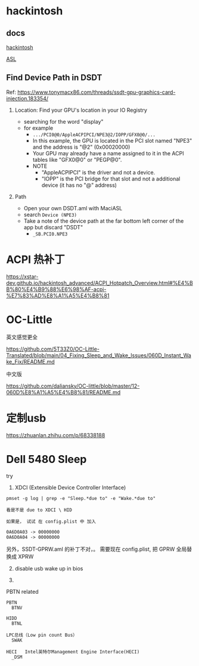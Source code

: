 # hackintosh

## docs

[hackintosh](./docs/hackintosh.md)

[ASL](hack_asl.md)

## Find Device Path in DSDT

Ref: https://www.tonymacx86.com/threads/ssdt-gpu-graphics-card-injection.183354/

1. Location: Find your GPU's location in your IO Registry
    - searching for the word "display"
    - for example
        - `.../PCI0@0/AppleACPIPCI/NPE3@2/IOPP/GFX0@0/...`
        - In this example, the GPU is located in the PCI slot named "NPE3" and the address is "@2" (0x00020000)
        - Your GPU may already have a name assigned to it in the ACPI tables like "GFX0@0" or "PEGP@0".
        - NOTE
            - "AppleACPIPCI" is the driver and not a device.
            - "IOPP" is the PCI bridge for that slot and not a additional device (it has no "@" address)

2. Path
    - Open your own DSDT.aml with MaciASL
    - search `Device (NPE3)`
    - Take a note of the device path at the far bottom left corner of the app but discard "DSDT" 
        - `_SB.PCI0.NPE3`


# ACPI 热补丁

https://xstar-dev.github.io/hackintosh_advanced/ACPI_Hotpatch_Overview.html#%E4%BB%80%E4%B9%88%E6%98%AF-acpi-%E7%83%AD%E8%A1%A5%E4%B8%81


# OC-Little

英文感觉更全

https://github.com/5T33Z0/OC-Little-Translated/blob/main/04_Fixing_Sleep_and_Wake_Issues/060D_Instant_Wake_Fix/README.md

中文版

https://github.com/daliansky/OC-little/blob/master/12-060D%E8%A1%A5%E4%B8%81/README.md


# 定制usb

https://zhuanlan.zhihu.com/p/68338188


# Dell 5480 Sleep

try


1. XDCI (Extensible Device Controller Interface)

```
pmset -g log | grep -e "Sleep.*due to" -e "Wake.*due to"

看是不是 due to XDCI \ HID 

如果是， 试试 在 config.plist 中 加入

0A6D0A03 -> 00000000
0A6D0A04 -> 00000000
```


另外，SSDT-GPRW.aml 的补丁不对，。 需要现在 config.plist, 把 GPRW 全局替换成 XPRW



2. disable usb wake up in bios

3. 


PBTN related


```
PBTN
  BTNV

HIDD
  BTNL

LPC总线（Low pin count Bus）
  SWAK

HECI   Intel英特尔Management Engine Interface(HECI)
  _DSM
```
